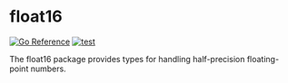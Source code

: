 # float16

[![Go Reference](https://pkg.go.dev/badge/github.com/shogo82148/float16.svg)](https://pkg.go.dev/github.com/shogo82148/float16)
[![test](https://github.com/shogo82148/float16/actions/workflows/test.yml/badge.svg)](https://github.com/shogo82148/float16/actions/workflows/test.yml)

The float16 package provides types for handling half-precision floating-point numbers.
